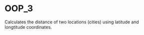 # OOP_3
Calculates the distance of two locations (cities) using latitude and longtitude coordinates.
